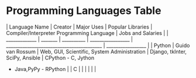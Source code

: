 # Programming Languages Table

| Language Name | Creator | Major Uses | Popular Libraries | Compiler/Interpreter Programming Language | Jobs and Salaries |
| _____________ | _______ | __________ | _________________ | _________________________________________ | _________________ |
| Python | Guido van Rossum | Web, GUI, Scientific, System Administration | Django, tkInter, SciPy, Ansible | CPython - C, Jython 
- Java,PyPy - RPython | 
| C | | | | | |
